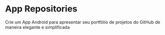 # App Repositories
Crie um App Android para apresentar seu portfólio de projetos do GitHub de maneira elegante e simplificada
